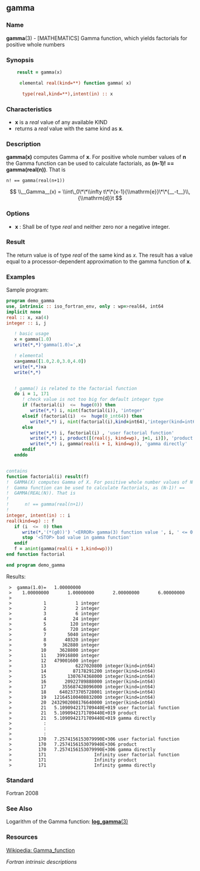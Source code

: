 ## gamma

### **Name**

**gamma**(3) - \[MATHEMATICS\] Gamma function, which yields factorials for positive whole numbers

### **Synopsis**
```fortran
    result = gamma(x)
```
```fortran
     elemental real(kind=**) function gamma( x)

      type(real,kind=**),intent(in) :: x
```
### **Characteristics**

 - **x** is a _real_ value of any available KIND
 - returns a _real_ value with the same kind as **x**.

### **Description**

  **gamma(x)** computes Gamma of **x**. For positive whole number values of **n** the
  Gamma function can be used to calculate factorials, as **(n-1)! == gamma(real(n))**.
  That is
```text
n! == gamma(real(n+1))
```
$$
\\__Gamma__(x) = \\int\_0\*\*\\infty
t\*\*{x-1}{\\mathrm{e}}\*\*{__-t__}\\,{\\mathrm{d}}t
$$

### **Options**

- **x**
  : Shall be of type _real_ and neither zero nor a negative integer.

### **Result**

  The return value is of type _real_ of the same kind as _x_. The result
  has a value equal to a processor-dependent approximation to the gamma
  function of **x**.

### **Examples**

Sample program:

```fortran
program demo_gamma
use, intrinsic :: iso_fortran_env, only : wp=>real64, int64
implicit none
real :: x, xa(4)
integer :: i, j

   ! basic usage
   x = gamma(1.0)
   write(*,*)'gamma(1.0)=',x

   ! elemental
   xa=gamma([1.0,2.0,3.0,4.0])
   write(*,*)xa
   write(*,*)


   ! gamma() is related to the factorial function
   do i = 1, 171
      ! check value is not too big for default integer type
      if (factorial(i)  <=  huge(0)) then
         write(*,*) i, nint(factorial(i)), 'integer'
      elseif (factorial(i)  <=  huge(0_int64)) then
         write(*,*) i, nint(factorial(i),kind=int64),'integer(kind=int64)'
      else
         write(*,*) i, factorial(i) , 'user factorial function'
         write(*,*) i, product([(real(j, kind=wp), j=1, i)]), 'product'
         write(*,*) i, gamma(real(i + 1, kind=wp)), 'gamma directly'
      endif
   enddo


contains
function factorial(i) result(f)
!  GAMMA(X) computes Gamma of X. For positive whole number values of N the
!  Gamma function can be used to calculate factorials, as (N-1)! ==
!  GAMMA(REAL(N)). That is
!
!      n! == gamma(real(n+1))
!
integer, intent(in) :: i
real(kind=wp) :: f
   if (i  <=  0) then
      write(*,'(*(g0))') '<ERROR> gamma(3) function value ', i, ' <= 0'
      stop '<STOP> bad value in gamma function'
   endif
   f = anint(gamma(real(i + 1,kind=wp)))
end function factorial

end program demo_gamma
```
Results:
```text
 >  gamma(1.0)=   1.00000000
 >    1.00000000       1.00000000       2.00000000       6.00000000
 >
 >            1           1 integer
 >            2           2 integer
 >            3           6 integer
 >            4          24 integer
 >            5         120 integer
 >            6         720 integer
 >            7        5040 integer
 >            8       40320 integer
 >            9      362880 integer
 >           10     3628800 integer
 >           11    39916800 integer
 >           12   479001600 integer
 >           13           6227020800 integer(kind=int64)
 >           14          87178291200 integer(kind=int64)
 >           15        1307674368000 integer(kind=int64)
 >           16       20922789888000 integer(kind=int64)
 >           17      355687428096000 integer(kind=int64)
 >           18     6402373705728001 integer(kind=int64)
 >           19   121645100408832000 integer(kind=int64)
 >           20  2432902008176640000 integer(kind=int64)
 >           21   5.1090942171709440E+019 user factorial function
 >           21   5.1090942171709440E+019 product
 >           21   5.1090942171709440E+019 gamma directly
 >            :
 >            :
 >            :
 >          170   7.2574156153079990E+306 user factorial function
 >          170   7.2574156153079940E+306 product
 >          170   7.2574156153079990E+306 gamma directly
 >          171                  Infinity user factorial function
 >          171                  Infinity product
 >          171                  Infinity gamma directly
```

### **Standard**

Fortran 2008

### **See Also**

Logarithm of the Gamma function: [**log_gamma**(3)](#log_gamma)

### **Resources**

[Wikipedia: Gamma_function](https://en.wikipedia.org/wiki/Gamma_function)

 _Fortran intrinsic descriptions_
